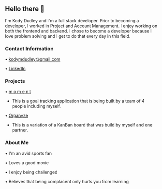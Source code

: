 ## Hello there 👋

I'm Kody Dudley and I'm a full stack developer. Prior to becoming a developer, I worked in Project and Account Management. I enjoy working on both the frontend and backend. I chose to become a developer because I love problem solving and I get to do that every day in this field.

### Contact Information

  • [kodymdudley@gmail.com](kodymdudley@gmail.com)

  • [LinkedIn](https://www.linkedin.com/in/kodymdudley/)
  
### Projects

  • [m o m e n t](https://github.com/milesfwilson/capstone)
  
   - This is a goal tracking application that is being built by a team of 4 people including myself.
      
  • [Organyze](https://github.com/kodydudley/kanbanned/)
  
   - This is a variation of a KanBan board that was build by myself and one partner.
  


### About Me

  • I'm an avid sports fan
  
  • Loves a good movie
  
  • I enjoy being challenged
  
  • Believes that being complacent only hurts you from learning
